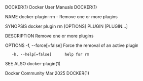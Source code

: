 DOCKER(1)							      Docker User Manuals							     DOCKER(1)

NAME
       docker-plugin-rm - Remove one or more plugins

SYNOPSIS
       docker plugin rm [OPTIONS] PLUGIN [PLUGIN...]

DESCRIPTION
       Remove one or more plugins

OPTIONS
       -f, --force[=false]	Force the removal of an active plugin

       -h, --help[=false]      help for rm

SEE ALSO
       docker-plugin(1)

Docker Community							   Mar 2025								     DOCKER(1)
